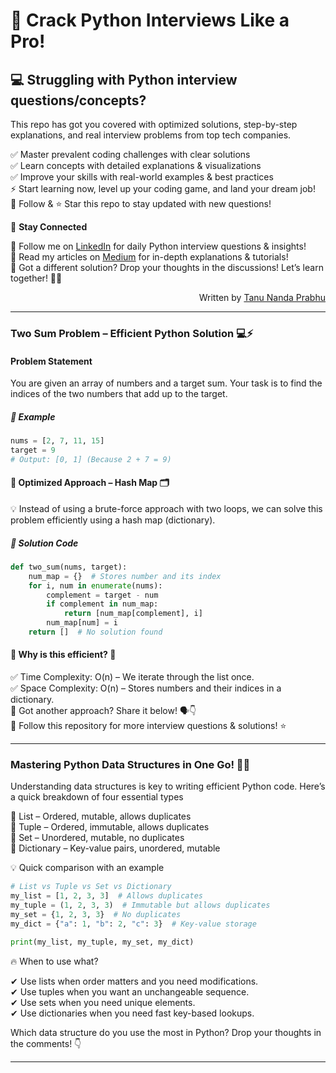 # 🚀 Crack Python Interviews Like a Pro!
## 💻 Struggling with Python interview questions/concepts? 

This repo has got you covered with optimized solutions, step-by-step explanations, and real interview problems from top tech companies.

✅ Master prevalent coding challenges with clear solutions   
✅ Learn concepts with detailed explanations & visualizations   
✅ Improve your skills with real-world examples & best practices   
⚡ Start learning now, level up your coding game, and land your dream job!   
🔔 Follow & ⭐ Star this repo to stay updated with new questions!   

📢 **Stay Connected**

🔗 Follow me on [LinkedIn](https://ca.linkedin.com/in/tanu-nanda-prabhu-a15a091b5) for daily Python interview questions & insights!   
📝 Read my articles on [Medium](https://medium.com/@tanunprabhu95) for in-depth explanations & tutorials!   
💬 Got a different solution? Drop your thoughts in the discussions! Let’s learn together! 🧠🔥

<p align = "right"> Written by <a href = "https://medium.com/@tanunprabhu95">Tanu Nanda Prabhu</a></p>

---

### Two Sum Problem – Efficient Python Solution 💻⚡
#### Problem Statement
You are given an array of numbers and a target sum. Your task is to find the indices of the two numbers that add up to the target.

##### 📝 Example
```python
nums = [2, 7, 11, 15]
target = 9
# Output: [0, 1] (Because 2 + 7 = 9)
```

#### 🚀 Optimized Approach – Hash Map 🗂️
💡 Instead of using a brute-force approach with two loops, we can solve this problem efficiently using a hash map (dictionary).
##### 📝 Solution Code
```python
def two_sum(nums, target):
    num_map = {}  # Stores number and its index
    for i, num in enumerate(nums):
        complement = target - num
        if complement in num_map:
            return [num_map[complement], i]
        num_map[num] = i
    return []  # No solution found
```
#### 🔎 Why is this efficient? 🤔
✅ Time Complexity: O(n) – We iterate through the list once.  
✅ Space Complexity: O(n) – Stores numbers and their indices in a dictionary.  
💬 Got another approach? Share it below! 🗣️👇  
📌 Follow this repository for more interview questions & solutions! ⭐  


---

### Mastering Python Data Structures in One Go! 🚀🐍
Understanding data structures is key to writing efficient Python code. Here’s a quick breakdown of four essential types

🔹 List – Ordered, mutable, allows duplicates  
🔹 Tuple – Ordered, immutable, allows duplicates  
🔹 Set – Unordered, mutable, no duplicates  
🔹 Dictionary – Key-value pairs, unordered, mutable  

💡 Quick comparison with an example

```python
# List vs Tuple vs Set vs Dictionary
my_list = [1, 2, 3, 3]  # Allows duplicates
my_tuple = (1, 2, 3, 3)  # Immutable but allows duplicates
my_set = {1, 2, 3, 3}  # No duplicates
my_dict = {"a": 1, "b": 2, "c": 3}  # Key-value storage

print(my_list, my_tuple, my_set, my_dict)
```

🔥 When to use what?

✔ Use lists when order matters and you need modifications.  
✔ Use tuples when you want an unchangeable sequence.  
✔ Use sets when you need unique elements.  
✔ Use dictionaries when you need fast key-based lookups.  

Which data structure do you use the most in Python? Drop your thoughts in the comments! 👇

---
